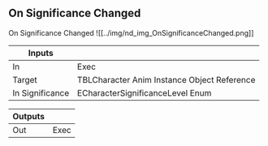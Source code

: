 ## On Significance Changed
On Significance Changed
![[../img/nd_img_OnSignificanceChanged.png]]

|Inputs||
|--|--|
| In | Exec |
| Target | TBLCharacter Anim Instance Object Reference |
| In Significance | ECharacterSignificanceLevel Enum |

|Outputs||
|--|--|
| Out | Exec |
